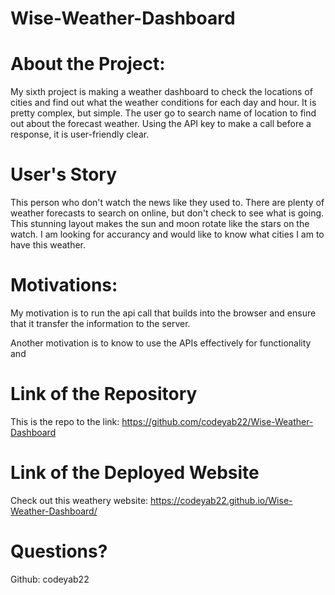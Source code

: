 # Wise-Weather-Dashboard

# About the Project:
My sixth project is making a weather dashboard to check the locations of cities and find out what the weather conditions for each day and hour. It is pretty 
complex, but simple. The user go to search name of location to find out about the forecast weather. Using the API key to make a call before a response, it is user-friendly
clear. 

# User's Story

This person who don't watch the news like they used to. There are plenty of weather forecasts to search on online, but don't check to see what is going.  
This stunning layout makes the sun and moon rotate like the stars on the watch. I am looking for accurancy and would like to know what cities I am to have this 
weather. 

# Motivations:

My motivation is to run the api call that builds into the browser and ensure that it transfer the information to the server. 

Another motivation is to know to use the  APIs effectively for functionality and 

# Link of the Repository

This is the repo to the link: https://github.com/codeyab22/Wise-Weather-Dashboard
# Link of the Deployed Website

Check out this weathery website: https://codeyab22.github.io/Wise-Weather-Dashboard/

# Questions?

Github: codeyab22
